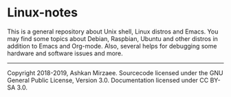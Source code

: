 # Linux-notes

This is a general repository about Unix shell, Linux distros and Emacs. You may find some topics about Debian, Raspbian, Ubuntu and other distros in addition to Emacs and Org-mode. Also, several helps for debugging some hardware and software issues and more.

---
Copyright 2018-2019, Ashkan Mirzaee. Sourcecode licensed under the GNU General Public License, Version 3.0. Documentation licensed under CC BY-SA 3.0.
